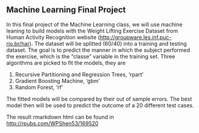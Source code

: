 ## Machine Learning Final Project

In this final project of the Machine Learning class, we will use machine leaning to build models with the Weight Lifting Exercise Dataset from Human Activity Recognition website (http://groupware.les.inf.puc-rio.br/har). The dataset will be splitted (60/40) into a training and testing dataset. The goal is to predict the manner in which the subject performed the exercise, which is the “classe” variable in the training set. Three algorithms are picked to fit the models, they are

1. Recursive Partitioning and Regression Trees, ‘rpart’
2. Gradient Boosting Machine, ‘gbm’
3. Random Forest, ‘rf’

The fitted models will be compared by their out of sample errors. The best model then will be used to predict the outcome of a 20 different test cases.

The result rmarkdown html can be found in http://rpubs.com/WPShen53/169520
